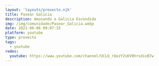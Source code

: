 ```yaml
---
layout: 'layouts/proxecto.njk'
title: Pasear Galicia
description: Amosando a Galicia Escondida
img: /img/comunidade/Pasear_Galicia.webp
date: 2021-06-06 09:07:15
platform: youtube
type: proxecto
tags:
  - youtube
redes:
  youtube: https://www.youtube.com/channel/UCLU_rQozY2sKV9hrsdivB7w
---
```

